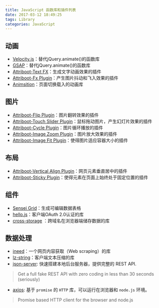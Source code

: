 ```yaml
---
title: JavaScript 函数库和插件列表
date: 2017-03-12 18:49:25
tags: Library
categories: JavaScript
---
```


## 动画

- [Velocity.js](http://velocityjs.org/)：替代jQuery.animate()的函数库
- [GSAP](http://greensock.com/gsap/)：替代jQuery.animate()的函数库
- [Attriboot-Text FX](http://www.attriboot.com/plugins/text-fx)：生成文字动画效果的插件
- [Attriboot-Fx Plugin](http://www.attriboot.com/plugins/fx)：产生图片抖动和飞入效果的插件
- [Animsition](http://git.blivesta.com/animsition/)：页面切换载入的动画库

## 图片

- [Attriboot-Flip Plugin](http://www.attriboot.com/plugins/flip)：图片翻转效果的插件
- [Attriboot-Touch Slider Plugin](http://www.attriboot.com/plugins/touch-slider)：鼠标拖动图片，产生幻灯片效果的插件
- [Attriboot-Cycle Plugin](http://www.attriboot.com/plugins/cycle)：图片循环播放的插件
- [Attriboot-Image Zoom Plugin](http://www.attriboot.com/plugins/image-zoom)：图片放大效果的插件
- [Attriboot-Image Fit Plugin](http://www.attriboot.com/plugins/image-fit)：使得图片适应容器大小的插件

## 布局

- [Attriboot-Vertical Align Plugin](http://www.attriboot.com/plugins/vertical-align)：网页元素垂直居中的插件
- [Attriboot-Sticky Plugin](http://www.attriboot.com/plugins/sticky)：使得元素在页面上始终处于固定位置的插件

## 组件

- [Sensei Grid](https://github.com/datazenit/sensei-grid/tree/master)：生成可编辑数据表格
- [hello.js](http://adodson.com/hello.js/)：客户端OAuth 2.0认证的库
- [cross-storage](https://github.com/zendesk/cross-storage) ：跨域名在浏览器端储存数据的库

## 数据处理

- [ineed](https://github.com/inikulin/ineed)：一个网页内容获取（Web scraping）的库
- [lz-string](https://github.com/pieroxy/lz-string/)：客户端文本压缩的库
- [json-server](https://github.com/typicode/json-server): 快速搭建本地后台服务器，提供完整的 REST API.
> Get a full fake REST API with zero coding in less than 30 seconds (seriously)
- [axios](https://github.com/mzabriskie/axios): 基于 `promise` 的 `HTTP` 库，可以运行在浏览器和 `node.js` 环境。
> Promise based HTTP client for the browser and node.js

